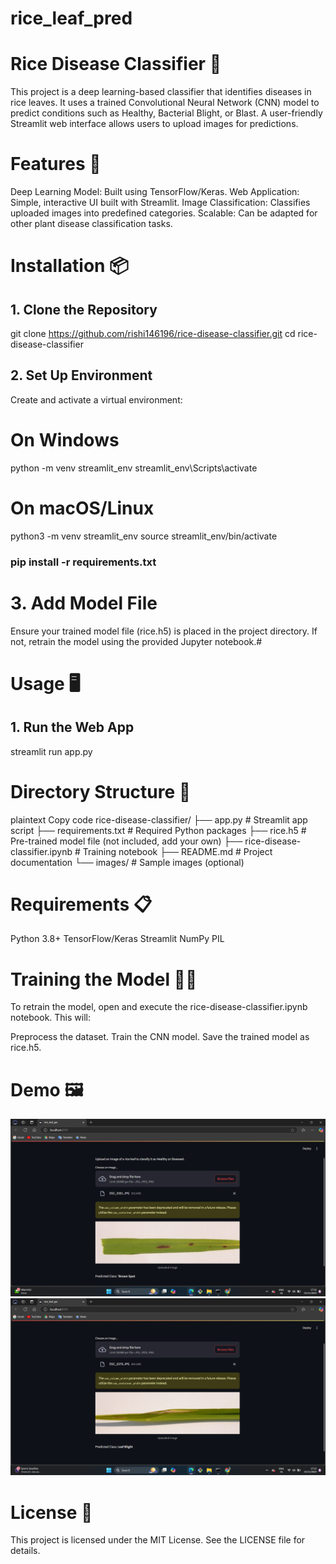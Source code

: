 # rice_leaf_pred
# Rice Disease Classifier 🌾
This project is a deep learning-based classifier that identifies diseases in rice leaves. It uses a trained Convolutional Neural Network (CNN) model to predict conditions such as Healthy, Bacterial Blight, or Blast. A user-friendly Streamlit web interface allows users to upload images for predictions.
# Features 🚀
Deep Learning Model: Built using TensorFlow/Keras.
Web Application: Simple, interactive UI built with Streamlit.
Image Classification: Classifies uploaded images into predefined categories.
Scalable: Can be adapted for other plant disease classification tasks.
# Installation 📦
## 1. Clone the Repository
git clone https://github.com/rishi146196/rice-disease-classifier.git
cd rice-disease-classifier
## 2. Set Up Environment
Create and activate a virtual environment:
# On Windows
python -m venv streamlit_env
streamlit_env\Scripts\activate

# On macOS/Linux
python3 -m venv streamlit_env
source streamlit_env/bin/activate
### pip install -r requirements.txt
# 3. Add Model File
Ensure your trained model file (rice.h5) is placed in the project directory. If not, retrain the model using the provided Jupyter notebook.#
# Usage 🖥️
## 1. Run the Web App
streamlit run app.py
# Directory Structure 📂
plaintext
Copy code
rice-disease-classifier/
├── app.py                     # Streamlit app script
├── requirements.txt           # Required Python packages
├── rice.h5                    # Pre-trained model file (not included, add your own)
├── rice-disease-classifier.ipynb  # Training notebook
├── README.md                  # Project documentation
└── images/                    # Sample images (optional)

# Requirements 📋
Python 3.8+
TensorFlow/Keras
Streamlit
NumPy
PIL
# Training the Model 🧑‍💻
To retrain the model, open and execute the rice-disease-classifier.ipynb notebook. This will:

Preprocess the dataset.
Train the CNN model.
Save the trained model as rice.h5.

# Demo 🖼️
![App Screenshot](rice_1.png)
![App Screenshot](rice_2.png)

# License 📄
This project is licensed under the MIT License. See the LICENSE file for details.



